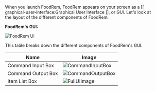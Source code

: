 <!-- markdownlint-disable-file first-line-h1 -->

<!-- TODO: Update UI Images after UI updates are implemented -->
When you launch FoodRem, FoodRem appears on your screen as a [[ graphical-user-interface:Graphical User Interface ]], or GUI. Let's look at the layout of the different components of FoodRem.

**FoodRem's GUI:**

![FoodRem UI](images/Ui.png)

This table breaks down the different components of FoodRem's GUI.

| Name               | Image                                            |
|--------------------|--------------------------------------------------|
| Command Input Box  | ![CommandInputBox](images/CommandInputBox.png)   |
| Command Output Box | ![CommandOutputBox](images/CommandOutputBox.png) |
| Item List Box      | ![FullUiImage](images/ItemListBox.png)           |
